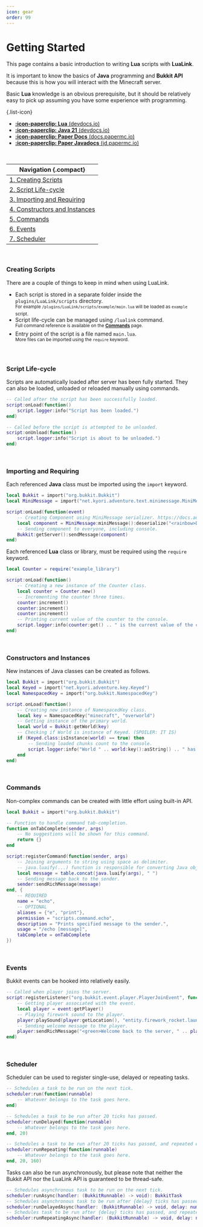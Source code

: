 ```yaml
---
icon: gear
order: 99
---
```

# Getting Started
This page contains a basic introduction to writing **Lua** scripts with **LuaLink**.

It is important to know the basics of **Java** programming and **Bukkit API** because this is how you will interact with the Minecraft server.

Basic **Lua** knowledge is an obvious prerequisite, but it should be relatively easy to pick up assuming you have some experience with programming.

{.list-icon}
- [**:icon-paperclip: Lua** (devdocs.io)](https://devdocs.io/lua/)
- [**:icon-paperclip: Java 21** (devdocs.io)](https://devdocs.io/openjdk~21/)
- [**:icon-paperclip: Paper Docs** (docs.papermc.io)](https://docs.papermc.io/paper/dev/api)
- [**:icon-paperclip: Paper Javadocs** (jd.papermc.io)](https://jd.papermc.io/paper/1.21.5/)

<br />

| Navigation {.compact}                                        | 
| ------------------------------------------------------------ |
| [1. Creating Scripts](#creating-scripts)                     |
| [2. Script Life-cycle](#script-life-cycle)                   |
| [3. Importing and Requiring](#importing-and-requiring)       |
| [4. Constructors and Instances](#constructors-and-instances) |
| [5. Commands](#commands)                                     |
| [6. Events](#events)                                         |
| [7. Scheduler](#scheduler)                                   |

<br />

### Creating Scripts
There are a couple of things to keep in mind when using LuaLink.
- Each script is stored in a separate folder inside the `plugins/LuaLink/scripts` directory.  
  <sup>For example `/plugins/LuaLink/scripts/example/main.lua` will be loaded as `example` script.</sup>
- Script life-cycle can be managed using `/lualink` command.  
  <sup>Full command reference is available on the **[Commands](commands.md)** page.</sup>
- Entry point of the script is a file named `main.lua`.  
  <sup>More files can be imported using the `require` keyword.</sup>

<br />

### Script Life-cycle
Scripts are automatically loaded after server has been fully started. They can also be loaded, unloaded or reloaded manually using commands.
```lua
-- Called after the script has been successfully loaded.
script:onLoad(function()
    script.logger:info("Script has been loaded.")
end)

-- Called before the script is attempted to be unloaded.
script:onUnload(function()
    script.logger:info("Script is about to be unloaded.")
end)
```

<br />

### Importing and Requiring
Each referenced **Java** class must be imported using the `import` keyword.
```lua
local Bukkit = import("org.bukkit.Bukkit")
local MiniMessage = import("net.kyori.adventure.text.minimessage.MiniMessage")

script:onLoad(function(event)
    -- Creating Component using MiniMessage serializer. https://docs.advntr.dev/minimessage/index.html
    local component = MiniMessage:miniMessage():deserialize("<rainbow>Did you know you can make rainbow text?!")
    -- Sending component to everyone, including console.
    Bukkit:getServer():sendMessage(component)
end)
```
Each referenced **Lua** class or library, must be required using the `require` keyword.
```lua
local Counter = require("example_library")

script:onLoad(function()
    -- Creating a new instance of the Counter class.
    local counter = Counter.new()
    -- Incrementing the counter three times.
    counter:increment()
    counter:increment()
    counter:increment()
    -- Printing current value of the counter to the console.
    script.logger:info(counter:get() .. " is the current value of the counter.")
end)
```

<br />

### Constructors and Instances
New instances of Java classes can be created as follows.
```lua
local Bukkit = import("org.bukkit.Bukkit")
local Keyed = import("net.kyori.adventure.key.Keyed")
local NamespacedKey = import("org.bukkit.NamespacedKey")

script.onLoad(function()
    -- Creating new instance of NamespacedKey class.
    local key = NamespacedKey("minecraft", "overworld")
    -- Getting instance of the primary world.
    local world = Bukkit:getWorld(key)
    -- Checking if World is instance of Keyed. (SPOILER: IT IS)
    if (Keyed.class:isInstance(world) == true) then 
        -- Sending loaded chunks count to the console.
        script.logger:info("World " .. world:key():asString() .. " has " .. world:getChunkCount() .. " chunks loaded.")
    end
end)
```

<br />

### Commands
Non-complex commands can be created with little effort using built-in API.
```lua
local Bukkit = import("org.bukkit.Bukkit")

-- Function to handle command tab-completion.
function onTabComplete(sender, args)
    -- No suggestions will be shown for this command.
    return {}
end

script:registerCommand(function(sender, args)
    -- Joining arguments to string using space as delimiter.
    -- java.luaify(...) function is responsible for converting Java objects to Lua. In this case, it converts String[] to a Lua table.  
    local message = table.concat(java.luaify(args), " ")
    -- Sending message back to the sender.
    sender:sendRichMessage(message)
end, {
    -- REQUIRED
    name = "echo",
    -- OPTIONAL
    aliases = {"e", "print"},
    permission = "scripts.command.echo",
    description = "Prints specified message to the sender.",
    usage = "/echo [message]",
    tabComplete = onTabComplete
})
```

<br />

### Events 
Bukkit events can be hooked into relatively easily.
```lua
-- Called when player joins the server.
script:registerListener("org.bukkit.event.player.PlayerJoinEvent", function(event)
    -- Getting player associated with the event. 
    local player = event:getPlayer()
    -- Playing firework sound to the player.
    player:playSound(player:getLocation(), "entity.firework_rocket.launch", 1.0, 1.0)
    -- Sending welcome message to the player.
    player:sendRichMessage("<green>Welcome back to the server, " .. player:getName() .. "!")
end)
```

<br />

### Scheduler
Scheduler can be used to register single-use, delayed or repeating tasks.
```lua
-- Schedules a task to be run on the next tick.
scheduler:run(function(runnable)
    -- Whatever belongs to the task goes here.
end)

-- Schedules a task to be run after 20 ticks has passed. 
scheduler:runDelayed(function(runnable)
    -- Whatever belongs to the task goes here.
end, 20)

-- Schedules a task to be run after 20 ticks has passed, and repeated every 160 ticks.
scheduler:runRepeating(function(runnable)
    -- Whatever belongs to the task goes here.
end, 20, 160)
```

Tasks can also be run asynchronously, but please note that neither the Bukkit API nor the LuaLink API is guaranteed to be thread-safe.
```lua
-- Schedules asynchronous task to be run on the next tick.
scheduler:runAsync(handler: (BukkitRunnable) -> void): BukkitTask
-- Schedules asynchronous task to be run after {delay} ticks has passed.
scheduler:runDelayedAsync(handler: (BukkitRunnable) -> void, delay: number): BukkitTask
-- Schedules task to be run after {delay} ticks has passed, and repeated every {period} ticks.
scheduler:runRepeatingAsync(handler: (BukkitRunnable) -> void, delay: number, period: number): BukkitTask
```